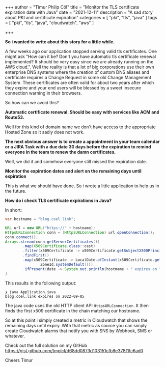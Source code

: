 +++ author = "Timur Philip Cöl"
title = "Monitor the TLS certificate expiration date with Java"
date = "2021-12-11"
description = "A sad story about PKI and certificate expiration"
categories = [
"pki",
"tls",
"java"
]
tags = [
"pki",
"tls",
"java",
"cloudwatch",
"aws"
]

+++

**So i wanted to write about this story for a little while.**

<p>A few weeks ago our application stopped serving valid tls certificates. One might ask "How can it be? Don't you have automatic tls certificate renewal implemented? It should be very easy since we are already running on the AWS cloud.". Well the reality is that a lot of big corporations use their own enterprise DNS systems where the creation of custom DNS aliases and certificate requires a Change Request in some old Change Management System. These certificates are often valid for about two years after which they expire and your end users will be blessed by a sweet insecure connection warning in their browsers.</p>

So how can we avoid this?

**Automatic certificate renewal. Should be easy with services like ACM and Route53.**

Well for this kind of domain name we don't have access to the appropriate Hosted Zone so it sadly does not work.

**The next obvious answer is to create a appointment in your team calendar or a JIRA Task with a due date 30 days before the expiration to remind everyone in the team to renew the damn certificates.**

Well, we did it and somehow everyone still missed the expiration date.

**Monitor the expiration dates and alert on the remaining days until expiration**

This is what we should have done. So i wrote a little application to help us in the future.

**How do i check TLS certificate expirations in Java?**

In short:

```java
var hostname = "blog.coel.link";

URL url = new URL("https://" + hostname);
HttpsURLConnection conn = (HttpsURLConnection) url.openConnection();
conn.connect();
Arrays.stream(conn.getServerCertificates())
        .map(X509Certificate.class::cast)
        .filter(x509Certificate -> x509Certificate.getSubjectX500Principal().getName().contains(hostname))
        .findFirst()
        .map(x509Certificate -> LocalDate.ofInstant(x509Certificate.getNotAfter().toInstant(),
                ZoneId.systemDefault()))
        .ifPresent(date -> System.out.println(hostname + " expires on " + date));
}
```

This results in the following output:

```
❯ java Application.java
blog.coel.link expires on 2022-09-05
```

The java code uses the old HTTP client API `HttpsURLConnection`. It then finds the first x509 certificate in the chain matching our hostname.

So at this point i simply created a metric in Cloudwatch that shows the remaining days until expiry. With that metric as source you can simply create Cloudwatch alarms that notify you with SNS by Webhook, SMS or whatever.

Check out the full  solution on my GitHub https://gist.github.com/tmplcl/d68dd0873d103151cfb8e378f1fc6ad0

Cheers
Timur
